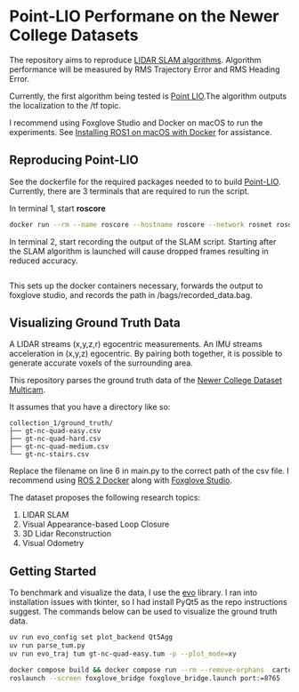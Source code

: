 # Point-LIO Performane on the Newer College Datasets
The repository aims to reproduce [LIDAR SLAM algorithms](https://arxiv.org/pdf/2311.00276). Algorithm performance will be measured by RMS Trajectory Error and RMS Heading Error.

Currently, the first algorithm being tested is [Point LIO](https://github.com/hku-mars/Point-LIO).The algorithm outputs the localization to the /tf topic.

I recommend using Foxglove Studio and Docker on macOS to run the experiments. See [Installing ROS1 on macOS with Docker](https://foxglove.dev/blog/installing-ros1-on-macos-with-docker) for assistance.

## Reproducing Point-LIO
See the dockerfile for the required packages needed to to build [Point-LIO](https://github.com/hku-mars/Point-LIO). Currently, there are 3 terminals that are required to run the script. 

In terminal 1, start **roscore**
```bash
docker run --rm --name roscore --hostname roscore --network rosnet rosdemo roscore 
```

In terminal 2, start recording the output of the SLAM script. Starting after the SLAM algorithm is launched will cause dropped frames resulting in reduced accuracy.
```bash

```

This sets up the docker containers necessary, forwards the output to foxglove studio, and records the path in /bags/recorded_data.bag.


## Visualizing Ground Truth Data
A LIDAR streams (x,y,z,r) egocentric measurements. An IMU streams acceleration in (x,y,z) egocentric. By pairing both together, it is possible to generate accurate voxels of the surrounding area.

This repository parses the ground truth data of the [Newer College Dataset Multicam](https://ori-drs.github.io/newer-college-dataset/multi-cam/).

It assumes that you have a directory like so:

```
collection_1/ground_truth/
├── gt-nc-quad-easy.csv
├── gt-nc-quad-hard.csv
├── gt-nc-quad-medium.csv
└── gt-nc-stairs.csv
```

Replace the filename on line 6 in main.py to the correct path of the csv file. I recommend using [ROS 2 Docker](https://foxglove.dev/blog/installing-ros2-on-macos-with-docker)
along with [Foxglove Studio](https://app.foxglove.dev/).

The dataset proposes the following research topics:
1. LIDAR SLAM
2. Visual Appearance-based Loop Closure
3. 3D Lidar Reconstruction
4. Visual Odometry

## Getting Started

To benchmark and visualize the data, I use the [evo](https://github.com/MichaelGrupp/evo) library. I ran into installation issues with tkinter, so I had install PyQt5 as the repo instructions suggest. The commands below can be used to visualize the ground truth data.

```bash
uv run evo_config set plot_backend Qt5Agg
uv run parse_tum.py
uv run evo_traj tum gt-nc-quad-easy.tum -p --plot_mode=xy
```
```bash
docker compose build && docker compose run --rm --remove-orphans  cartographer-ros
roslaunch --screen foxglove_bridge foxglove_bridge.launch port:=8765
```

